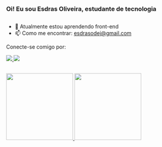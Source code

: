 ### Oi! Eu sou Esdras Oliveira, estudante de tecnologia 

##

- 🌱 Atualmente estou aprendendo front-end
- 📫 Como me encontrar: esdrasodej@gmail.com
  
<div>
  <p>Conecte-se comigo por:</p>
  <a href="https://www.linkedin.com/in/esdras-oliveira-446b261a3/" target="_blank"><img src="https://img.shields.io/badge/LinkedIn-0077B5?style=for-the-badge&logo=linkedin&logoColor=white" target="_blank"</a>
  <a href="https://www.instagram.com/esdras_odj/" target="_blank"><img src="https://img.shields.io/badge/Instagram-E4405F?style=for-the-badge&logo=instagram&logoColor=white" target="_blank"</a>
</div>
    
## 
    
<div>
  <a href="https://github.com/EsdrasOliver">
  <img height="180em" src="https://github-readme-stats.vercel.app/api?username=EsdrasOliver&show_icons=true&theme=dracula&include_all_commits=true&count_private=true"/>
  <img height="180em" src="https://github-readme-stats.vercel.app/api/top-langs/?username=EsdrasOliver&layout=compact&langs_count=7&theme=dracula"/>
</div>
